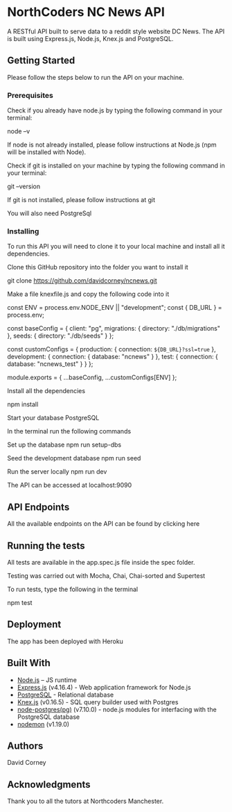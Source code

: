 # NorthCoders NC News API

A RESTful API built to serve data to a reddit style website DC News. The API is built using Express.js, Node.js, Knex.js and PostgreSQL.


## Getting Started  

Please follow the steps below to run the API on your machine.

### Prerequisites  

Check if you already have node.js by typing the following command in your terminal:

node –v

If node is not already installed, please follow instructions at Node.js (npm will be installed with Node).

Check if git is installed on your machine by typing the following command in your terminal:

git –version

If git is not installed, please follow instructions at git

You will also need PostgreSql 

### Installing  

To run this API you will need to clone it to your local machine and install all it dependencies.

Clone this GitHub repository into the folder you want to install it

git clone https://github.com/davidcorney/ncnews.git

Make a file knexfile.js and copy the following code into it

const ENV = process.env.NODE_ENV || "development";
const { DB_URL } = process.env;

const baseConfig = {
  client: "pg",
  migrations: {
    directory: "./db/migrations"
  },
  seeds: {
    directory: "./db/seeds"
  }
};

const customConfigs = {
  production: {
    connection: `${DB_URL}?ssl=true`
  },
  development: {
    connection: {
      database: "ncnews"
    }
  },
test: {
    connection: {
      database: "ncnews_test"
    }
  }
};

module.exports = { ...baseConfig, ...customConfigs[ENV] };

Install all the dependencies

npm install

Start your database PostgreSQL

In the terminal run the following commands

Set up the database
npm run setup-dbs

Seed the development database
npm run seed

Run the server locally
npm run dev

The API can be accessed at localhost:9090

## API Endpoints

All the available endpoints on the API can be found by clicking here 

## Running the tests  

All tests are available in the app.spec.js file inside the spec folder.

Testing was carried out with Mocha, Chai, Chai-sorted and Supertest

To run tests, type the following in the terminal

npm test

## Deployment  

The app has been deployed with Heroku

## Built With  

- [Node.js](https://nodejs.org/en/) – JS runtime
- [Express.js](https://expressjs.com/) (v4.16.4) - Web application framework for Node.js 
- [PostgreSQL](https://www.postgresql.org/) - Relational database 
- [Knex.js](https://knexjs.org/) (v0.16.5) - SQL query builder used with Postgres 
- [node-postgres(pg)](https://node-postgres.com/) (v7.10.0) - node.js modules for interfacing with the PostgreSQL database 
- [nodemon](https://nodemon.io/) (v1.19.0)

## Authors  

David Corney

## Acknowledgments  

Thank you to all the tutors at Northcoders Manchester.







